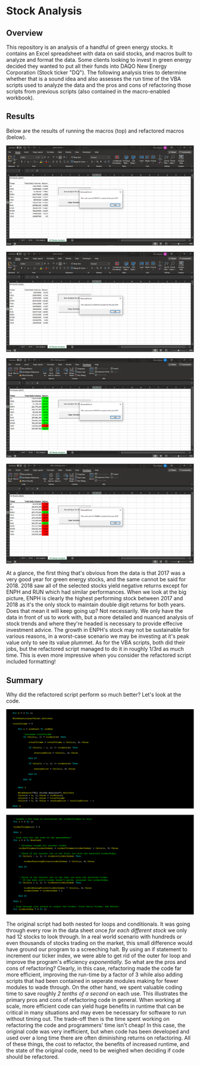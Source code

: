 # Stock Analysis

## Overview

This repository is an analysis of a handful of green energy stocks. It contains an Excel spreadsheet with data on said stocks, and macros built to analyze and format the data. Some clients looking to invest in green energy decided they wanted to put all their funds into DAQO New Energy Corporation (Stock ticker "DQ"). The following analysis tries to determine whether that is a sound idea and also assesses the run time of the VBA scripts used to analyze the data and the pros and cons of refactoring those scripts from previous scripts (also contained in the macro-enabled workbook).

## Results

Below are the results of running the macros (top) and refactored macros (below).

![2017 results & runtime](https://github.com/deklund76/stock-analysis/blob/main/Resources/VBA_Challenge_2017.png)

![2018 results & runtime](https://github.com/deklund76/stock-analysis/blob/main/Resources/VBA_Challenge_2018.png)

![2017 results & runtime (refactored)](https://github.com/deklund76/stock-analysis/blob/main/Resources/VBA_Challenge_2017_Refactored.png)

![2018 results & runtime (refactored)](https://github.com/deklund76/stock-analysis/blob/main/Resources/VBA_Challenge_2018_Refactored.png)

At a glance, the first thing that's obvious from the data is that 2017 was a very good year for green energy stocks, and the same cannot be said for 2018. 2018 saw all of the selected stocks yield negative returns except for ENPH and RUN which had similar performances. When we look at the big picture, ENPH is clearly the highest performing stock between 2017 and 2018 as it's the only stock to maintain double digit returns for both years. 
Does that mean it will keep going up? Not necessarily. We only have the data in front of us to work with, but a more detailed and nuanced analysis of stock trends and where they're headed is necessary to provide effecive investment advice. The growth in ENPH's stock may not be sustainable for various reasons, in a worst-case scenario we may be investing at it's peak value only to see its value plummet. As for the VBA scripts, both did their jobs, but the refactored script managed to do it in roughly 1/3rd as much time. This is even more impressive when you consider the refactored script included formatting!

## Summary

Why did the refactored script perform so much better? Let's look at the code.

![Original VBA Script](https://github.com/deklund76/stock-analysis/blob/main/Resources/VBA_Script.png)

![Refactored VBA Script](https://github.com/deklund76/stock-analysis/blob/main/Resources/VBA_Script_Refactored.png)

The original script had both nested for loops and conditionals. It was going through every row in the data sheet once _for each different stock_ we only had 12 stocks to look through. In a real world scenario with hundreds or even thousands of stocks trading on the market, this small difference would have ground our program to a screeching halt. By using an if statement to increment our ticker index, we were able to get rid of the outer for loop and improve the program's efficiency _exponentially._ 
So what are the pros and cons of refactoring? Clearly, in this case, refactoring made the code far more efficient, improving the run-time by a factor of 3 while also adding scripts that had been contained in seperate modules making for fewer modules to wade through. On the other hand, we spent valuable coding time to save roughly _2 tenths of a second_ on each use. 
This illustrates the primary pros and cons of refactoring code in general. When working at scale, more efficient code can yield huge benefits in runtime that can be critical in many situations and may even be necessary for software to run without timing out. The trade-off then is the time spent working on refactoring the code and programmers' time isn't cheap! In this case, the original code was very inefficient, but when code has been developed and used over a long time there are often diminishing returns on refactoring. All of these things, the cost to refactor, the benefits of increased runtime, and the state of the original code, need to be weighed when deciding if code should be refactored.

